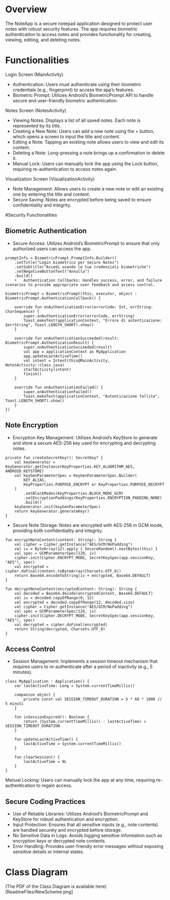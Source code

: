 # Overview
The NoteApp is a secure notepad application designed to protect user notes with robust security features. The app requires biometric authentication to access notes and provides functionality for creating, viewing, editing, and deleting notes.

# Functionalities

Login Screen (MainActivity)
* Authentication: Users must authenticate using their biometric credentials (e.g., fingerprint) to access the app’s features.
* Biometric Prompt: Utilizes Android’s BiometricPrompt API to handle secure and user-friendly biometric authentication.

Notes Screen (NotesActivity)
* Viewing Notes: Displays a list of all saved notes. Each note is represented by its title.
* Creating a New Note: Users can add a new note using the + button, which opens a screen to input the title and content.
* Editing a Note: Tapping an existing note allows users to view and edit its content.
* Deleting a Note: Long-pressing a note brings up a confirmation to delete it.
* Manual Lock: Users can manually lock the app using the Lock button, requiring re-authentication to access notes again.

Visualization Screen (VisualizationActivity)
* Note Management: Allows users to create a new note or edit an existing one by entering the title and content.
* Secure Saving: Notes are encrypted before being saved to ensure confidentiality and integrity.

#Security Functionalities

## Biometric Authentication
* Secure Access: Utilizes Android’s BiometricPrompt to ensure that only authorized users can access the app.
```
promptInfo = BiometricPrompt.PromptInfo.Builder()
    .setTitle("Login biometrico per Secure Notes")
    .setSubtitle("Accedi usando le tue credenziali biometriche")
    .setNegativeButtonText("Annulla")
    .build()
	•	Authentication Callbacks: Handles success, error, and failure scenarios to provide appropriate user feedback and access control.

biometricPrompt = BiometricPrompt(this, executor, object : BiometricPrompt.AuthenticationCallback() {

    override fun onAuthenticationError(errorCode: Int, errString: CharSequence) {
        super.onAuthenticationError(errorCode, errString)
        Toast.makeText(applicationContext, "Errore di autenticazione: $errString", Toast.LENGTH_SHORT).show()
    }

    override fun onAuthenticationSucceeded(result: BiometricPrompt.AuthenticationResult) {
        super.onAuthenticationSucceeded(result)
        val app = applicationContext as MyApplication
        app.updateLastActiveTime()
        val intent = Intent(this@MainActivity, NotesActivity::class.java)
        startActivity(intent)
        finish()
    }

    override fun onAuthenticationFailed() {
        super.onAuthenticationFailed()
        Toast.makeText(applicationContext, "Autenticazione fallita", Toast.LENGTH_SHORT).show()
    }
})

```

## Note Encryption
* Encryption Key Management: Utilizes Android’s KeyStore to generate and store a secure AES-256 key used for encrypting and decrypting notes.
```
private fun createSecretKey(): SecretKey? {
    val keyGenerator = KeyGenerator.getInstance(KeyProperties.KEY_ALGORITHM_AES, ANDROID_KEYSTORE)
    val keyGenParameterSpec = KeyGenParameterSpec.Builder(
        KEY_ALIAS,
        KeyProperties.PURPOSE_ENCRYPT or KeyProperties.PURPOSE_DECRYPT
    )
        .setBlockModes(KeyProperties.BLOCK_MODE_GCM)
        .setEncryptionPaddings(KeyProperties.ENCRYPTION_PADDING_NONE)
        .build()
    keyGenerator.init(keyGenParameterSpec)
    return keyGenerator.generateKey()
}
```

* Secure Note Storage: Notes are encrypted with AES-256 in GCM mode, providing both confidentiality and integrity.
```
fun encryptNoteContent(content: String): String {
    val cipher = Cipher.getInstance("AES/GCM/NoPadding")
    val iv = ByteArray(12).apply { SecureRandom().nextBytes(this) }
    val spec = GCMParameterSpec(128, iv)
    cipher.init(Cipher.ENCRYPT_MODE, SecretKeySpec(app.sessionKey, "AES"), spec)
    val encrypted = cipher.doFinal(content.toByteArray(Charsets.UTF_8))
    return Base64.encodeToString(iv + encrypted, Base64.DEFAULT)
}

fun decryptNoteContent(encryptedContent: String): String {
    val decoded = Base64.decode(encryptedContent, Base64.DEFAULT)
    val iv = decoded.copyOfRange(0, 12)
    val encrypted = decoded.copyOfRange(12, decoded.size)
    val cipher = Cipher.getInstance("AES/GCM/NoPadding")
    val spec = GCMParameterSpec(128, iv)
    cipher.init(Cipher.DECRYPT_MODE, SecretKeySpec(app.sessionKey, "AES"), spec)
    val decrypted = cipher.doFinal(encrypted)
    return String(decrypted, Charsets.UTF_8)
}

```

## Access Control
* Session Management: Implements a session timeout mechanism that requires users to re-authenticate after a period of inactivity (e.g., 5 minutes).
```
class MyApplication : Application() {
    var lastActiveTime: Long = System.currentTimeMillis()

    companion object {
        private const val SESSION_TIMEOUT_DURATION = 5 * 60 * 1000 // 5 minuti
    }

    fun isSessionExpired(): Boolean {
        return (System.currentTimeMillis() - lastActiveTime) > SESSION_TIMEOUT_DURATION
    }

    fun updateLastActiveTime() {
        lastActiveTime = System.currentTimeMillis()
    }

    fun clearSession() {
        lastActiveTime = 0L
    }
}
```
Manual Locking: Users can manually lock the app at any time, requiring re-authentication to regain access.

## Secure Coding Practices
* Use of Reliable Libraries: Utilizes Android’s BiometricPrompt and KeyStore for robust authentication and encryption.
* Input Protection: Ensures that all sensitive inputs (e.g., note contents) are handled securely and encrypted before storage.
* No Sensitive Data in Logs: Avoids logging sensitive information such as encryption keys or decrypted note contents.
* Error Handling: Provides user-friendly error messages without exposing sensitive details or internal states.

# Class Diagram

(The PDF of the Class Diagram is available here)[ReadmeFiles/NewScheme.png]
